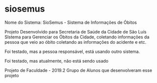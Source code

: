 # siosemus
Nome do Sistema: SioSemus - Sistema de Informações de Óbitos

Projeto Desenvolvido para Secretaria de Saúde da Cidade de São Luís
SIstema para Gerenciar os Óbitos da Cidade, coletando informações da pessoa que veio ao óbito
coletando as informações do acidente e etc.

Foi testado, mas a pessoa responsável, está usando outro sistema.

Foi testado, mas atualmente, não está sendo usado

Projeto de Faculdade - 2019.2
Grupo de Alunos que desenvolveram esse projeto


